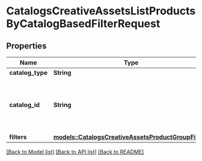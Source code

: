 # CatalogsCreativeAssetsListProductsByCatalogBasedFilterRequest

## Properties

Name | Type | Description | Notes
------------ | ------------- | ------------- | -------------
**catalog_type** | **String** |  | 
**catalog_id** | **String** | Catalog id pertaining to the creative assets product group. | 
**filters** | [**models::CatalogsCreativeAssetsProductGroupFilters**](CatalogsCreativeAssetsProductGroupFilters.md) |  | 

[[Back to Model list]](../README.md#documentation-for-models) [[Back to API list]](../README.md#documentation-for-api-endpoints) [[Back to README]](../README.md)


